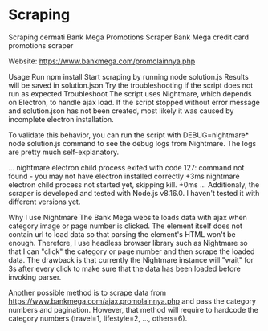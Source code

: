 # Scraping
Scraping cermati
Bank Mega Promotions Scraper
Bank Mega credit card promotions scraper

Website: https://www.bankmega.com/promolainnya.php

Usage
Run npm install
Start scraping by running node solution.js
Results will be saved in solution.json
Try the troubleshooting if the script does not run as expected
Troubleshoot
The script uses Nightmare, which depends on Electron, to handle ajax load. If the script stopped without error message and solution.json has not been created, most likely it was caused by incomplete electron installation.

To validate this behavior, you can run the script with DEBUG=nightmare* node solution.js command to see the debug logs from Nightmare. The logs are pretty much self-explanatory.

...
nightmare electron child process exited with code 127: command not found - you may not have electron installed correctly +3ms
nightmare electron child process not started yet, skipping kill. +0ms
...
Additionaly, the scraper is developed and tested with Node.js v8.16.0. I haven't tested it with different versions yet.

Why I use Nightmare
The Bank Mega website loads data with ajax when category image or page number is clicked. The element itself does not contain url to load data so that parsing the element's HTML won't be enough. Therefore, I use headless browser library such as Nightmare so that I can "click" the category or page number and then scrape the loaded data. The drawback is that currently the Nightmare instance will "wait" for 3s after every click to make sure that the data has been loaded before invoking parser.

Another possible method is to scrape data from https://www.bankmega.com/ajax.promolainnya.php and pass the category numbers and pagination. However, that method will require to hardcode the category numbers (travel=1, lifestyle=2, ..., others=6).
